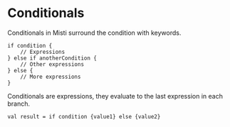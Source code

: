 # Conditionals

Conditionals in Misti surround the condition with keywords.

```Misti
if condition {
    // Expressions
} else if anotherCondition {
    // Other expressions
} else {
    // More expressions
}
```

Conditionals are expressions, they evaluate to the last expression
in each branch.

```misti
val result = if condition {value1} else {value2}
```

